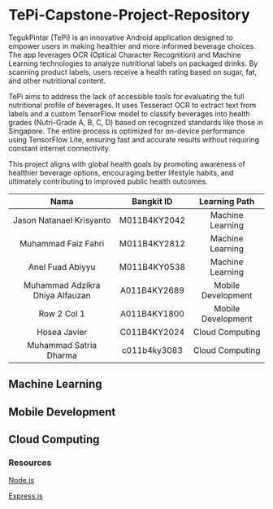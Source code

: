 # TePi-Capstone-Project-Repository  
TegukPintar (TePi) is an innovative Android application designed to empower users in making healthier and more informed beverage choices. The app leverages OCR (Optical Character Recognition) and Machine Learning technologies to analyze nutritional labels on packaged drinks. By scanning product labels, users receive a health rating based on sugar, fat, and other nutritional content.

TePi aims to address the lack of accessible tools for evaluating the full nutritional profile of beverages. It uses Tesseract OCR to extract text from labels and a custom TensorFlow model to classify beverages into health grades (Nutri-Grade A, B, C, D) based on recognized standards like those in Singapore. The entire process is optimized for on-device performance using TensorFlow Lite, ensuring fast and accurate results without requiring constant internet connectivity.

This project aligns with global health goals by promoting awareness of healthier beverage options, encouraging better lifestyle habits, and ultimately contributing to improved public health outcomes.

| Nama    | Bangkit ID    | Learning Path    |
|:-------------:|:-------------:|:-------------:|
| Jason Natanael Krisyanto | M011B4KY2042 | Machine Learning |
| Muhammad Faiz Fahri | M011B4KY2812 | Machine Learning |
| Anel Fuad Abiyyu | M011B4KY0538 | Machine Learning |
| Muhammad Adzikra Dhiya Alfauzan | A011B4KY2689 | Mobile Development |
| Row 2 Col 1 | A011B4KY1800 | Mobile Development |
| Hosea Javier | C011B4KY2024 | Cloud Computing |
| Muhammad Satria Dharma | c011b4ky3083 | Cloud Computing |


## Machine Learning

## Mobile Development

## Cloud Computing
### Resources
[Node.js](https://nodejs.org/en)  

[Express.js](https://expressjs.com/)
